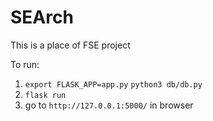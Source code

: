 # SEArch
This is a place of FSE project

To run:
1. `export FLASK_APP=app.py`
   `python3 db/db.py`
2. `flask run`
3. go to `http://127.0.0.1:5000/` in browser
